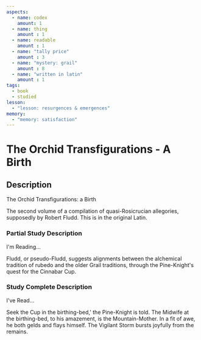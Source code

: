```yaml
---
aspects: 
  - name: codex
    amount: 1
  - name: thing
    amount : 1
  - name: readable
    amount : 1
  - name: "tally price"
    amount : 3
  - name: "mystery: grail"
    amount : 8
  - name: "written in latin"
    amount : 1
tags:
  - book
  - studied
lesson:
  - "lesson: resurgences & emergences"
memory:
  - "memory: satisfaction"
---
```


# The Orchid Transfigurations - A Birth

## Description
The Orchid Transfigurations: a Birth

The second volume of a compilation of quasi-Rosicrucian allegories, supposedly by Robert Fludd. This is in the original Latin.
### Partial Study Description
I'm Reading...

Fludd, or pseudo-Fludd, suggests alignments between the alchemical tradition of rubedo and the older Grail traditions, through the Pine-Knight's quest for the Cinnabar Cup.
### Study Complete Description
I've Read...

Seek the Cup in the birthing-bed,' the Pine-Knight is told. The Midwife at the birthing-bed, to his amazement, is the Mountain-Mother. In a fit of awe, he both gelds and flays himself. The Vigilant Storm bursts joyfully from the remains.